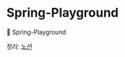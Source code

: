 # Spring-Playground
🌱 Spring-Playground

정리: [노션](https://www.notion.so/c6b74d523526447e809de5e4999b400f?v=ad858aed018f4eccb51919f223485cd9)
